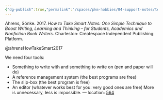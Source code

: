 ```yaml
---
{"dg-publish":true,"permalink":"/spaces/pkm-hobbies/04-support-notes/tool-box/"}
---
```


Ahrens, Sönke. 2017. _How to Take Smart Notes: One Simple Technique to Boost Writing, Learning and Thinking – for Students, Academics and Nonfiction Book Writers_. Charleston: Createspace Independent Publishing Platform.

@ahrensHowTakeSmart2017

We need four tools:
- Something to write with and something to write on (pen and paper will do) 
- A reference management system (the best programs are free) 
- The slip-box (the best program is free) 
- An editor (whatever works best for you: very good ones are free) More is unnecessary, less is impossible. — location: [564]() 



